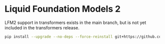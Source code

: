 # Liquid Foundation Models 2

LFM2 support in transformers exists in the main branch, but is not yet included in the transformers release.

```bash
pip install --upgrade --no-deps --force-reinstall git+https://github.com/huggingface/transformers.git
```
